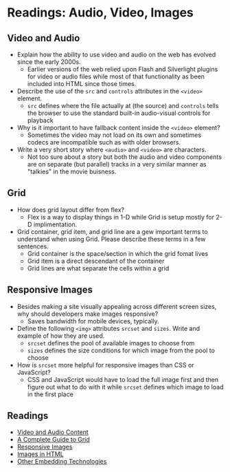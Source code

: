 # Readings: Audio, Video, Images

## Video and Audio

* Explain how the ability to use video and audio on the web has evolved since the early 2000s.
  * Earlier versions of the web relied upon Flash and Silverlight plugins for video or audio files while most of that functionality as been included into HTML since those times.
* Describe the use of the `src` and `controls` attributes in the `<video>` element.
  * `src` defines where the file actually at (the source) and `controls` tells the browser to use the standard built-in audio-visual controls for playback
* Why is it important to have fallback content inside the `<video>` element?
  * Sometimes the video may not load on its own and sometimes codecs are incompatible such as with older browsers.
* Write a very short story where `<audio>` and `<video>` are characters.
  * Not too sure about a story but both the audio and video components are on separate (but parallel) tracks in a very similar manner as "talkies" in the movie buisness.

## Grid

* How does grid layout differ from flex?
  * Flex is a way to display things in 1-D while Grid is setup mostly for 2-D implimentation.
* Grid container, grid item, and grid line are a gew important terms to understand when using Grid. Please describe these terms in a few sentences.
  * Grid container is the space/section in which the grid fomat lives
  * Grid item is a direct descendant of the container
  * Grid lines are what separate the cells within a grid

## Responsive Images

* Besides making a site visually appealing across different screen sizes, why should developers make images responsive?
  * Saves bandwidth for mobile devices, typically.
* Define the following `<img>` attributes `srcset` and `sizes`. Write and example of how they are used.
  * `srcset` defines the pool of available images to choose from
  * `sizes` defines the size conditions for which image from the pool to choose
* How is `srcset` more helpful for responsive images than CSS or JavaScript?
  * CSS and JavaScript would have to load the full image first and then figure out what to do with it while `srcset` defines which image to load in the first place

## Readings

* [Video and Audio Content](https://developer.mozilla.org/en-US/docs/Learn/HTML/Multimedia_and_embedding/Video_and_audio_content)
* [A Complete Guide to Grid](https://css-tricks.com/snippets/css/complete-guide-grid/)
* [Responsive Images](https://developer.mozilla.org/en-US/docs/Learn/HTML/Multimedia_and_embedding/Responsive_images)
* [Images in HTML](https://developer.mozilla.org/en-US/docs/Learn/HTML/Multimedia_and_embedding/Images_in_HTML)
* [Other Embedding Technologies](https://developer.mozilla.org/en-US/docs/Learn/HTML/Multimedia_and_embedding/Other_embedding_technologies)
